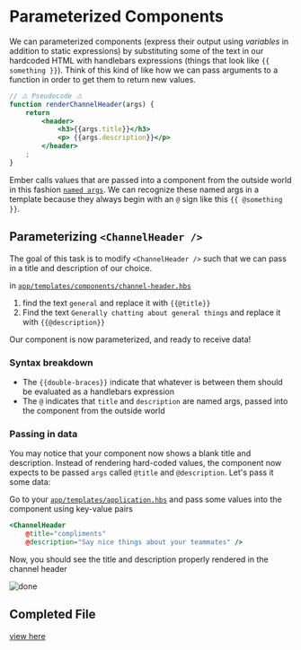 # Parameterized Components

We can parameterized components (express their output using _variables_ in addition to static expressions) by substituting some of the text in our hardcoded HTML with handlebars expressions (things that look like `{{ something }}`). Think of this kind of like how we can pass arguments to a function in order to get them to return new values.

```jsx
// ⚠️️ Pseudocode ⚠️
function renderChannelHeader(args) {
    return
        <header>
            <h3>{{args.title}}</h3>
            <p> {{args.description}}</p>
        </header>
    ;
}
```

Ember calls values that are passed into a component from the outside world in this fashion [`named args`](https://github.com/emberjs/rfcs/blob/master/text/0276-named-args.md). We can recognize these named args in a template because they always begin with an `@` sign like this `{{ @something }}`.

## Parameterizing `<ChannelHeader />`

The goal of this task is to modify `<ChannelHeader />` such that we can pass in a title and description of our choice.

in [`app/templates/components/channel-header.hbs`](../app/templates/components/channel-header.hbs)

1.  find the text `general` and replace it with `{{@title}}`
2.  Find the text `Generally chatting about general things` and replace it with `{{@description}}`

Our component is now parameterized, and ready to receive data!

### Syntax breakdown

- The `{{double-braces}}` indicate that whatever is between them should be evaluated as a handlebars expression
- The `@` indicates that `title` and `description` are named args, passed into the component from the outside world

### Passing in data

You may notice that your component now shows a blank title and description. Instead of rendering hard-coded values, the component now expects to be passed `args` called `@title` and `@description`. Let's pass it some data:

Go to your [`app/templates/application.hbs`](../app/templates/application.hbs) and pass some values into the component using key-value pairs

```hbs
<ChannelHeader
    @title="compliments"
    @description="Say nice things about your teammates" />
```

Now, you should see the title and description properly rendered in the channel header

![done](./img/03-parameterized-components/done.png)

## Completed File

[view here](https://github.com/mike-north/ember-octane-workshop/commit/e9f0827798ef0d11bb91f1d059702738885f3028)
